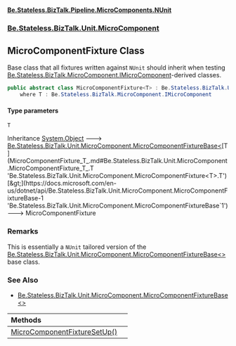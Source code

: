 #### [Be.Stateless.BizTalk.Pipeline.MicroComponents.NUnit](README.md 'README')
### [Be.Stateless.BizTalk.Unit.MicroComponent](Be.Stateless.BizTalk.Unit.MicroComponent.md 'Be.Stateless.BizTalk.Unit.MicroComponent')

## MicroComponentFixture<T> Class

Base class that all fixtures written against `NUnit` should inherit when testing [Be.Stateless.BizTalk.MicroComponent.IMicroComponent](https://docs.microsoft.com/en-us/dotnet/api/Be.Stateless.BizTalk.MicroComponent.IMicroComponent 'Be.Stateless.BizTalk.MicroComponent.IMicroComponent')-derived classes.

```csharp
public abstract class MicroComponentFixture<T> : Be.Stateless.BizTalk.Unit.MicroComponent.MicroComponentFixtureBase<T>
    where T : Be.Stateless.BizTalk.MicroComponent.IMicroComponent
```
#### Type parameters

<a name='Be.Stateless.BizTalk.Unit.MicroComponent.MicroComponentFixture_T_.T'></a>

`T`

Inheritance [System.Object](https://docs.microsoft.com/en-us/dotnet/api/System.Object 'System.Object') &#129106; [Be.Stateless.BizTalk.Unit.MicroComponent.MicroComponentFixtureBase&lt;](https://docs.microsoft.com/en-us/dotnet/api/Be.Stateless.BizTalk.Unit.MicroComponent.MicroComponentFixtureBase-1 'Be.Stateless.BizTalk.Unit.MicroComponent.MicroComponentFixtureBase`1')[T](MicroComponentFixture_T_.md#Be.Stateless.BizTalk.Unit.MicroComponent.MicroComponentFixture_T_.T 'Be.Stateless.BizTalk.Unit.MicroComponent.MicroComponentFixture<T>.T')[&gt;](https://docs.microsoft.com/en-us/dotnet/api/Be.Stateless.BizTalk.Unit.MicroComponent.MicroComponentFixtureBase-1 'Be.Stateless.BizTalk.Unit.MicroComponent.MicroComponentFixtureBase`1') &#129106; MicroComponentFixture<T>

### Remarks
This is essentially a `NUnit` tailored version of the [Be.Stateless.BizTalk.Unit.MicroComponent.MicroComponentFixtureBase&lt;&gt;](https://docs.microsoft.com/en-us/dotnet/api/Be.Stateless.BizTalk.Unit.MicroComponent.MicroComponentFixtureBase-1 'Be.Stateless.BizTalk.Unit.MicroComponent.MicroComponentFixtureBase`1') base class.

### See Also
- [Be.Stateless.BizTalk.Unit.MicroComponent.MicroComponentFixtureBase&lt;&gt;](https://docs.microsoft.com/en-us/dotnet/api/Be.Stateless.BizTalk.Unit.MicroComponent.MicroComponentFixtureBase-1 'Be.Stateless.BizTalk.Unit.MicroComponent.MicroComponentFixtureBase`1')

| Methods | |
| :--- | :--- |
| [MicroComponentFixtureSetUp()](MicroComponentFixture_T_.MicroComponentFixtureSetUp().md 'Be.Stateless.BizTalk.Unit.MicroComponent.MicroComponentFixture<T>.MicroComponentFixtureSetUp()') | |
